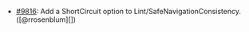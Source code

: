 * [#9816](https://github.com/rubocop/rubocop/issues/9816): Add a ShortCircuit option to Lint/SafeNavigationConsistency. ([@rrosenblum][])
